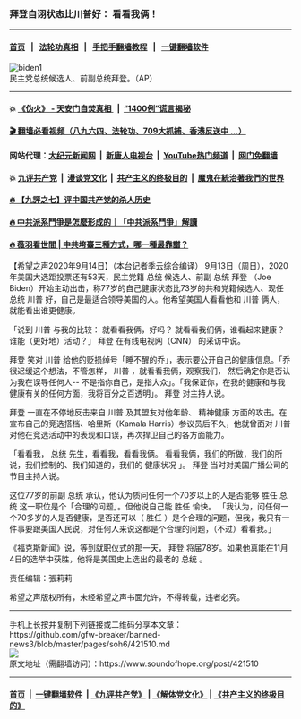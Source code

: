 ### 拜登自诩状态比川普好： 看看我俩！
------------------------

#### [首页](https://github.com/gfw-breaker/banned-news3/blob/master/README.md) &nbsp;&nbsp;|&nbsp;&nbsp; [法轮功真相](https://github.com/begood0513/basic/blob/master/README.md)  &nbsp;&nbsp;|&nbsp;&nbsp; [手把手翻墙教程](https://github.com/gfw-breaker/guides/wiki)  &nbsp;&nbsp;|&nbsp;&nbsp; [一键翻墙软件](https://github.com/gfw-breaker/nogfw/blob/master/README.md)  



<div><img alt="biden1" src="https://img.soundofhope.org/2020-09/biden1-1600082548742.jpg"/>
<br/><figcaption class="caption">
 民主党总统候选人、前副总统拜登。（AP）
</figcaption></div><hr/>

#### 💥 [《伪火》 - 天安门自焚真相 ](http://141.164.51.119:10000/videos/blog/weihuo.html)&nbsp; |&nbsp; [“1400例”谎言揭秘  ](http://141.164.51.119:10000/videos/blog/jiexi1400.html)

#### [ 🎬  翻墙必看视频（八九六四、法轮功、709大抓捕、香港反送中 ...）](https://github.com/gfw-breaker/links/blob/master/banned.md)

#### 网站代理：[大纪元新闻网](http://167.172.10.89:10080/gb/) &nbsp;|&nbsp; [新唐人电视台](http://167.172.10.89:8808/gb/)  &nbsp;|&nbsp; [YouTube热门频道](http://158.247.203.241/youtube.html) &nbsp;|&nbsp; [网门免翻墙](http://158.247.203.241:11000/show.aspx?name=ogHome)

#### 💥 [九评共产党](http://141.164.51.119:10000/videos/res/jiuping/)&nbsp; |&nbsp; [漫谈党文化](http://141.164.51.119:10000/videos/res/mtdwh/)&nbsp; |&nbsp; [共产主义的终极目的](http://141.164.51.119:10000/videos/res/zjmd/)&nbsp; |&nbsp; [魔鬼在統治著我們的世界](http://141.164.51.119:10000/videos/res/TheSpecter/)  

#### [ 🔥  【九評之七】评中国共产党的杀人历史](http://141.164.51.119:10000/videos/news/../res/jiuping/index.html)

#### [ 🔥  中共派系鬥爭是怎麼形成的｜「中共派系鬥爭」解讀](http://141.164.51.119:10000/videos/news/don02.html)

#### [ 🔥  薇羽看世間 | 中共垮臺三種方式，哪一種最靠譜？](http://141.164.51.119:10000/videos/news/weiyu01.html)

<div><div class="Content__Wrapper sc-1bvya0-0 grZQxZ">
 <p class="meta-top">
  <span class="meta">
   【希望之声2020年9月14日】（本台记者季云综合编译）
  </span>
  9月13日（周日），2020年美国大选距投票还有53天，民主党籍
  <ok href="/term/9899">
   总统
  </ok>
  候选人、前副
  <ok href="/term/9899">
   总统
  </ok>
  <ok href="/term/3365">
   拜登
  </ok>
  （Joe Biden）开始主动出击，称77岁的自己健康状态比73岁的共和党籍候选人、现任
  <ok href="/term/9899">
   总统
  </ok>
  <ok href="/term/1041">
   川普
  </ok>
  好，自己是最适合领导美国的人。他希望美国人看看他和
  <ok href="/term/1041">
   川普
  </ok>
  俩人，就能看出谁更健康。
 </p>
 <p>
  「说到
  <ok href="/term/1041">
   川普
  </ok>
  与我的比较： 就看看我俩，好吗？ 就看看我们俩，谁看起来健康？谁能（更好地）活动？」
  <ok href="/term/3365">
   拜登
  </ok>
  在有线电视网（CNN） 的采访中说。
 </p>
 <div class="AD_Embed__Wrap-sc-1xslmin-0 igMuqX module desktop">
  <div>
  </div>
 </div>
 <p>
  <ok href="/term/3365">
   拜登
  </ok>
  笑对
  <ok href="/term/1041">
   川普
  </ok>
  给他的贬损绰号「睡不醒的乔」，表示要公开自己的健康信息。「乔很迟缓这个想法，不管怎样，
  <ok href="/term/1041">
   川普
  </ok>
  ，就看看我俩，观察我们， 然后确定你是否认为我在误导任何人-- 不是指你自己，是指大众」。「我保证你，在我的健康和与我健康有关的任何方面，我将百分之百透明」。
  <ok href="/term/3365">
   拜登
  </ok>
  对主持人说。
 </p>
 <p>
  <ok href="/term/3365">
   拜登
  </ok>
  一直在不停地反击来自
  <ok href="/term/1041">
   川普
  </ok>
  及其盟友对他年龄、
  <ok href="/term/98524">
   精神健康
  </ok>
  方面的攻击。在宣布自己的竞选搭档、哈里斯（Kamala Harris）参议员后不久，他就曾面对
  <ok href="/term/1041">
   川普
  </ok>
  对他在竞选活动中的表现和口误，再次捍卫自己的各方面能力。
 </p>
 <p>
  「看看我，
  <ok href="/term/9899">
   总统
  </ok>
  先生，看看我，看看我俩。 看看我俩，我们的所做，我们的所说，我们控制的、我们知道的，我们的
  <ok href="/term/88527">
   健康状况
  </ok>
  」。
  <ok href="/term/3365">
   拜登
  </ok>
  当时对美国广播公司的节目主持人说。
 </p>
 <p>
  这位77岁的前副
  <ok href="/term/9899">
   总统
  </ok>
  承认，他认为质问任何一个70岁以上的人是否能够
  <ok href="/term/374803">
   胜任
  </ok>
  <ok href="/term/9899">
   总统
  </ok>
  这一职位是个「合理的问题」。但他说自己能
  <ok href="/term/374803">
   胜任
  </ok>
  愉快。 「我认为，问任何一个70多岁的人是否健康，是否还可以（
  <ok href="/term/374803">
   胜任
  </ok>
  ）是个合理的问题，但我，我只有一件事要跟美国人民说，对任何人来说这都是个合理的问题，（不过）看看我。」
 </p>
 <p>
  《福克斯新闻》说，等到就职仪式的那一天，
  <ok href="/term/3365">
   拜登
  </ok>
  将届78岁。如果他真能在11月4日的选举中获胜，他将是美国史上选出的最老的
  <ok href="/term/9899">
   总统
  </ok>
  。
 </p>
 <p class="meta-btm">
  责任编辑：張莉莉
 </p>
 <p class="meta-btm">
  希望之声版权所有，未经希望之声书面允许，不得转载，违者必究。
 </p>
</div>
</div>
<hr/>
手机上长按并复制下列链接或二维码分享本文章：<br/>
https://github.com/gfw-breaker/banned-news3/blob/master/pages/soh6/421510.md <br/>
<a href='https://github.com/gfw-breaker/banned-news3/blob/master/pages/soh6/421510.md'><img src='https://github.com/gfw-breaker/banned-news3/blob/master/pages/soh6/421510.md.png'/></a> <br/>
原文地址（需翻墙访问）：https://www.soundofhope.org/post/421510


------------------------
#### [首页](https://github.com/gfw-breaker/banned-news3/blob/master/README.md) &nbsp;|&nbsp; [一键翻墙软件](https://github.com/gfw-breaker/nogfw/blob/master/README.md) &nbsp;| [《九评共产党》](https://github.com/gfw-breaker/9ping.md/blob/master/README.md#九评之一评共产党是什么) | [《解体党文化》](https://github.com/gfw-breaker/jtdwh.md/blob/master/README.md) | [《共产主义的终极目的》](https://github.com/gfw-breaker/gczydzjmd.md/blob/master/README.md)


<img src='http://gfw-breaker.win/banned-news3/pages/soh6/421510.md' width='0px' height='0px'/>